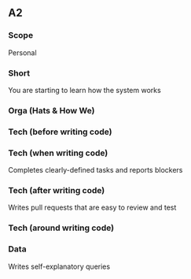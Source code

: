 ## A2
### Scope

Personal

### Short

You are starting to learn how the system works

### Orga (Hats & How We)

### Tech (before writing code)

### Tech (when writing code)

Completes clearly-defined tasks and reports blockers

### Tech (after writing code)

Writes pull requests that are easy to review and test

### Tech (around writing code)

### Data

Writes self-explanatory queries